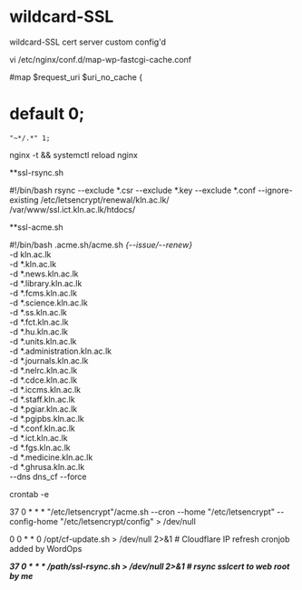 # wildcard-SSL
wildcard-SSL cert server custom config'd


vi /etc/nginx/conf.d/map-wp-fastcgi-cache.conf

#map $request_uri $uri_no_cache {
#    default 0;

    "~*/.*" 1;
 
nginx -t && systemctl reload nginx

**ssl-rsync.sh

#!/bin/bash
rsync --exclude *.csr --exclude *.key --exclude *.conf --ignore-existing /etc/letsencrypt/renewal/kln.ac.lk/ /var/www/ssl.ict.kln.ac.lk/htdocs/

**ssl-acme.sh 

#!/bin/bash
.acme.sh/acme.sh _{--issue/--renew}_ \
-d kln.ac.lk \
-d *.kln.ac.lk \
-d *.news.kln.ac.lk \
-d *.library.kln.ac.lk \
-d *.fcms.kln.ac.lk \
-d *.science.kln.ac.lk \
-d *.ss.kln.ac.lk \
-d *.fct.kln.ac.lk \
-d *.hu.kln.ac.lk \
-d *.units.kln.ac.lk \
-d *.administration.kln.ac.lk \
-d *.journals.kln.ac.lk \
-d *.nelrc.kln.ac.lk \
-d *.cdce.kln.ac.lk \
-d *.iccms.kln.ac.lk \
-d *.staff.kln.ac.lk \
-d *.pgiar.kln.ac.lk \
-d *.pgipbs.kln.ac.lk \
-d *.conf.kln.ac.lk \
-d *.ict.kln.ac.lk \
-d *.fgs.kln.ac.lk \
-d *.medicine.kln.ac.lk \
-d *.ghrusa.kln.ac.lk \
--dns dns_cf --force

crontab -e

37 0 * * * "/etc/letsencrypt"/acme.sh --cron --home "/etc/letsencrypt" --config-home "/etc/letsencrypt/config" > /dev/null

0 0 * * 0 /opt/cf-update.sh > /dev/null 2>&1 # Cloudflare IP refresh cronjob added by WordOps

_**37 0 * * * /path/ssl-rsync.sh > /dev/null 2>&1 # rsync sslcert to web root by me**_

